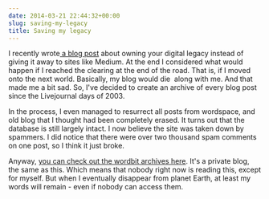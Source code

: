 ```yaml
---
date: 2014-03-21 22:44:32+00:00
slug: saving-my-legacy
title: Saving my legacy
---
```


I recently wrote[ a blog post](http://wordbit.com/its-your-legacy-own-it/) about owning your digital legacy instead of giving it away to sites like Medium. At the end I considered what would happen if I reached the clearing at the end of the road. That is, if I moved onto the next world. Basically, my blog would die  along with me. And that made me a bit sad. So, I've decided to create an archive of every blog post since the Livejournal days of 2003.

In the process, I even managed to resurrect all posts from wordspace, and old blog that I thought had been completely erased. It turns out that the database is still largely intact. I now believe the site was taken down by spammers. I did notice that there were over two thousand spam comments on one post, so I think it just broke.

Anyway, [you can check out the wordbit archives here](http://wordbitarchives.wordpress.com/). It's a private blog, the same as this. Which means that nobody right now is reading this, except for myself. But when I eventually disappear from planet Earth, at least my words will remain - even if nobody can access them.
